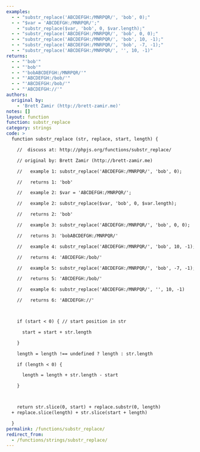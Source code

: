 ```yaml
---
examples:
  - - "substr_replace('ABCDEFGH:/MNRPQR/', 'bob', 0);"
  - - "$var = 'ABCDEFGH:/MNRPQR/';"
    - "substr_replace($var, 'bob', 0, $var.length);"
  - - "substr_replace('ABCDEFGH:/MNRPQR/', 'bob', 0, 0);"
  - - "substr_replace('ABCDEFGH:/MNRPQR/', 'bob', 10, -1);"
  - - "substr_replace('ABCDEFGH:/MNRPQR/', 'bob', -7, -1);"
  - - "substr_replace('ABCDEFGH:/MNRPQR/', '', 10, -1)"
returns:
  - - "'bob'"
  - - "'bob'"
  - - "'bobABCDEFGH:/MNRPQR/'"
  - - "'ABCDEFGH:/bob/'"
  - - "'ABCDEFGH:/bob/'"
  - - "'ABCDEFGH://'"
authors:
  original by:
    - 'Brett Zamir (http://brett-zamir.me)'
notes: []
layout: function
function: substr_replace
category: strings
code: >
  function substr_replace (str, replace, start, length) {

    //  discuss at: http://phpjs.org/functions/substr_replace/

    // original by: Brett Zamir (http://brett-zamir.me)

    //   example 1: substr_replace('ABCDEFGH:/MNRPQR/', 'bob', 0);

    //   returns 1: 'bob'

    //   example 2: $var = 'ABCDEFGH:/MNRPQR/';

    //   example 2: substr_replace($var, 'bob', 0, $var.length);

    //   returns 2: 'bob'

    //   example 3: substr_replace('ABCDEFGH:/MNRPQR/', 'bob', 0, 0);

    //   returns 3: 'bobABCDEFGH:/MNRPQR/'

    //   example 4: substr_replace('ABCDEFGH:/MNRPQR/', 'bob', 10, -1);

    //   returns 4: 'ABCDEFGH:/bob/'

    //   example 5: substr_replace('ABCDEFGH:/MNRPQR/', 'bob', -7, -1);

    //   returns 5: 'ABCDEFGH:/bob/'

    //   example 6: substr_replace('ABCDEFGH:/MNRPQR/', '', 10, -1)

    //   returns 6: 'ABCDEFGH://'



    if (start < 0) { // start position in str

      start = start + str.length

    }

    length = length !== undefined ? length : str.length

    if (length < 0) {

      length = length + str.length - start

    }



    return str.slice(0, start) + replace.substr(0, length)
  + replace.slice(length) + str.slice(start + length)

  }
permalink: /functions/substr_replace/
redirect_from:
  - /functions/strings/substr_replace/
---
```


<!-- WARNING! This file is auto generated by `npm run web:inject`, do not edit by hand -->

